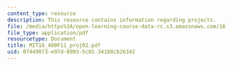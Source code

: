 ```yaml
---
content_type: resource
description: This resource contains information regarding projects.
file: /media/https%3A/open-learning-course-data-rc.s3.amazonaws.com/16-400-human-factors-engineering-fall-2011/07449073e97d89935c0134188cb26342_MIT16_400F11_proj02.pdf
file_type: application/pdf
resourcetype: Document
title: MIT16_400F11_proj02.pdf
uid: 07449073-e97d-8993-5c01-34188cb26342
---
```

